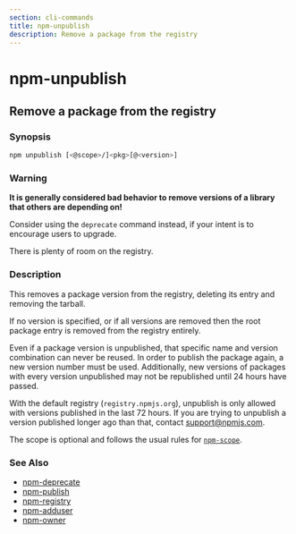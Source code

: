 ```yaml
---
section: cli-commands 
title: npm-unpublish
description: Remove a package from the registry
---
```


# npm-unpublish

## Remove a package from the registry

### Synopsis

```bash
npm unpublish [<@scope>/]<pkg>[@<version>]
```

### Warning

**It is generally considered bad behavior to remove versions of a library
that others are depending on!**

Consider using the `deprecate` command
instead, if your intent is to encourage users to upgrade.

There is plenty of room on the registry.

### Description

This removes a package version from the registry, deleting its
entry and removing the tarball.

If no version is specified, or if all versions are removed then
the root package entry is removed from the registry entirely.

Even if a package version is unpublished, that specific name and
version combination can never be reused. In order to publish the
package again, a new version number must be used. Additionally,
new versions of packages with every version unpublished may not
be republished until 24 hours have passed.

With the default registry (`registry.npmjs.org`), unpublish is
only allowed with versions published in the last 72 hours. If you
are trying to unpublish a version published longer ago than that,
contact support@npmjs.com.

The scope is optional and follows the usual rules for [`npm-scope`](/docs/using-npm/scope).

### See Also

* [npm-deprecate](/cli-commands/npm-deprecate)
* [npm-publish](/cli-commands/npm-publish)
* [npm-registry](/using-npm/registry)
* [npm-adduser](/cli-commands/npm-adduser)
* [npm-owner](/cli-commands/npm-owner)
